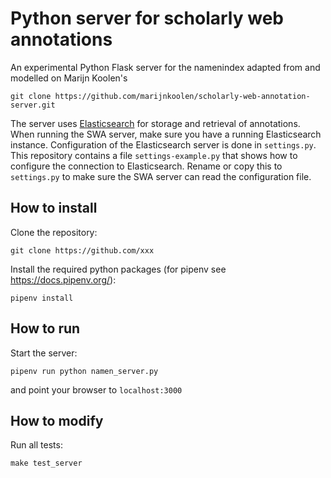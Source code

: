# Python server for scholarly web annotations

An experimental Python Flask server for the namenindex adapted from and modelled on Marijn Koolen's
```
git clone https://github.com/marijnkoolen/scholarly-web-annotation-server.git
```

The server uses [Elasticsearch](https://www.elastic.co/products/elasticsearch) for storage and retrieval of annotations. When running the SWA server, make sure you have a running Elasticsearch instance. Configuration of the Elasticsearch server is done in `settings.py`. This repository contains a file `settings-example.py` that shows how to configure the connection to Elasticsearch. Rename or copy this to `settings.py` to make sure the SWA server can read the configuration file.

## How to install

Clone the repository:
```
git clone https://github.com/xxx
```

Install the required python packages (for pipenv see https://docs.pipenv.org/):
```
pipenv install
```

## How to run

Start the server:
```
pipenv run python namen_server.py
```

and point your browser to `localhost:3000`

## How to modify

Run all tests:
```
make test_server
```
